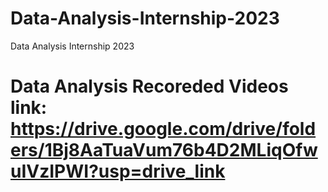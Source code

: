 # Data-Analysis-Internship-2023
Data Analysis Internship 2023

# Data Analysis Recoreded Videos link: https://drive.google.com/drive/folders/1Bj8AaTuaVum76b4D2MLiqOfwuIVzIPWI?usp=drive_link
